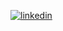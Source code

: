 [![linkedin](https://img.shields.io/badge/-@coreylurvey-313131?style=flat-square&labelColor=313131&logo=LinkedIn&logoColor=white&color=313131)](https://www.linkedin.com/in/coreylurvey/)  
